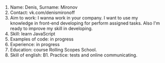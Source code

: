 1. Name: Denis, Surname: Mironov 
2. Contact: vk.com/denismironoff
3. Aim to work: I wanna work in your company. I want to use my knowledge in front-end developing for perform assigned tasks. Also I'm ready to improve my skill in developing. 
4. Skill: learn JavaScript
5. Examples of code: in progress
6. Experience: in progress
7. Education: course Rolling Scopes School.
8. Skill of english: B1. Practice: tests and online communicating.
